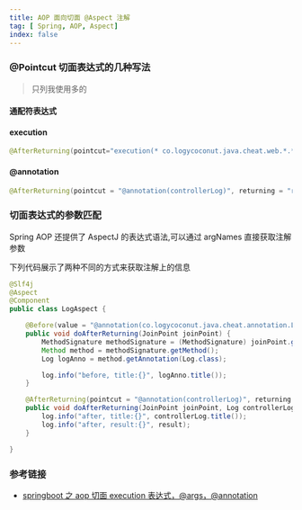```yaml
---
title: AOP 面向切面 @Aspect 注解
tag: [ Spring, AOP, Aspect]
index: false
---
```


### @Pointcut 切面表达式的几种写法

> 只列我使用多的

#### 通配符表达式

#### execution

```java
@AfterReturning(pointcut="execution(* co.logycoconut.java.cheat.web.*.*(..))", returning = "result")
```

#### @annotation

```java
@AfterReturning(pointcut = "@annotation(controllerLog)", returning = "result")
```

### 切面表达式的参数匹配

Spring AOP 还提供了 AspectJ 的表达式语法,可以通过 argNames 直接获取注解参数

下列代码展示了两种不同的方式来获取注解上的信息

```java
@Slf4j
@Aspect
@Component
public class LogAspect {

    @Before(value = "@annotation(co.logycoconut.java.cheat.annotation.Log)")
    public void doAfterReturning(JoinPoint joinPoint) {
        MethodSignature methodSignature = (MethodSignature) joinPoint.getSignature();
        Method method = methodSignature.getMethod();
        Log logAnno = method.getAnnotation(Log.class);

        log.info("before, title:{}", logAnno.title());
    }

    @AfterReturning(pointcut = "@annotation(controllerLog)", returning = "result")
    public void doAfterReturning(JoinPoint joinPoint, Log controllerLog, Object result) {
        log.info("after, title:{}", controllerLog.title());
        log.info("after, result:{}", result);
    }

}
```

### 参考链接

- [springboot 之 aop 切面 execution 表达式，@args，@annotation](https://juejin.cn/post/7031058380261163038)
